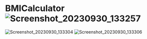 # BMICalculator![Screenshot_20230930_133257](https://github.com/Virang007/BMICalculator/assets/104147123/5ec0f13c-a0d6-463d-bafb-e16e4b4b7fbd)
![Screenshot_20230930_133304](https://github.com/Virang007/BMICalculator/assets/104147123/a382af82-eba8-4aca-b7df-740d1a57a39e)
![Screenshot_20230930_133306](https://github.com/Virang007/BMICalculator/assets/104147123/feba9efa-c93e-40e5-8ebf-b93d6ed1fb64)
